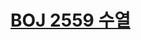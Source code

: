 # [BOJ 2559 수열](https://www.acmicpc.net/problem/2559)
<!--tags: prefix sum, sliding window, two-pointer-->
